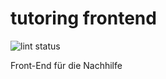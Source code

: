 # tutoring frontend

![lint status](https://github.com/HaanerBarbaren/tutoring-frontend/actions/workflows/super-linter.yml/badge.svg)



Front-End für die Nachhilfe

